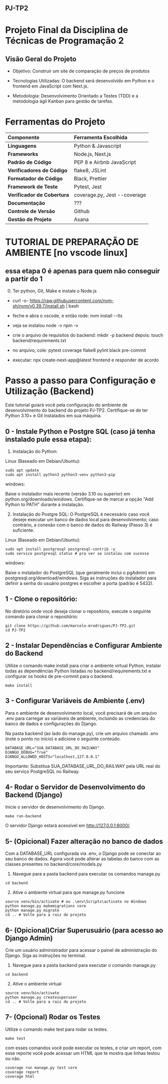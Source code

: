 ## PJ-TP2
# Projeto Final da Disciplina de Técnicas de Programação 2

## Visão Geral do Projeto
- Objetivo: Construir um site de comparação de preços de produtos

- Tecnologias Utilizadas: O backend será desenvolvido em Python e o frontend em JavaScript com Next.js.

- Metodologia: Desenvolvimento Orientado a Testes (TDD)  e a metodologia ágil Kanban para gestão de tarefas.

# Ferramentas do Projeto

| Componente | Ferramenta Escolhida |
| :--- | :--- |
| **Linguagens** | Python & Javascript  |
| **Frameworks** | Node.js, Next.js  |
| **Padrão de Código** | PEP 8 e Airbnb JavaScript  |
| **Verificadores de Código** | flake8, JSLint  |
| **Formatador de Código** | Black, Prettier  |
| **Framework de Teste** | Pytest, Jest  |
| **Verificador de Cobertura** | coverage.py, Jest --coverage  |
| **Documentação** | ???  |
| **Controle de Versão** | Github  |
| **Gestão de Projeto** | Asana  |

# TUTORIAL DE PREPARAÇÃO DE AMBIENTE [no vscode linux]
## essa etapa 0 é apenas para quem não conseguir a partir do 1
0.  Ter python, Git, Make e instale o Node.js
- curl -o- https://raw.githubusercontent.com/nvm-sh/nvm/v0.39.7/install.sh | bash
- feche e abra o vscode, e então rode: nvm install --lts
- veja se instalou node -v npm -v
- crie o arquivo de requisitos do backend: mkdir -p backend depois: touch backend/requirements.txt

- no arquivo, cole: pytest
coverage
flake8
pylint
black
pre-commit

- executar: npx create-next-app@latest frontend e responder de acordo




# Passo a passo para Configuração e Utilização (Backend)
Este tutorial guiará você pela configuração do ambiente de desenvolvimento do backend do projeto PJ-TP2. Certifique-se de ter Python 3.10+ e Git instalados em sua máquina.

##  0 - Instale Python e Postgre SQL (caso já tenha instalado pule essa etapa):

1. Instalação do Python:

Linux (Baseado em Debian/Ubuntu):

```
sudo apt update
sudo apt install python3 python3-venv python3-pip
```
windows:

Baixe o instalador mais recente (versão 3.10 ou superior) em python.org/downloads/windows. Certifique-se de marcar a opção "Add Python to PATH" durante a instalação.

2. Instalação do Postgre SQL:
 O PostgreSQL é necessário caso você deseje executar um banco de dados local para desenvolvimento; caso contrário, a conexão com o banco de dados do Railway (Passo 3) é suficiente.

Linux (Baseado em Debian/Ubuntu):
```
sudo apt install postgresql postgresql-contrib -y
sudo service postgresql status # pra ver se instalou com sucesso
```
windows:

Baixe o instalador do PostgreSQL (que geralmente inclui o pgAdmin) em postgresql.org/download/windows. Siga as instruções do instalador para definir a senha do usuário postgres e escolher a porta (padrão é 5432).

##  1 - Clone o repositório: 
No diretório onde você deseja clonar o repositório, execute o seguinte comando para clonar o repositório:

```
git clone https://github.com/marcelo-mrodrigues/PJ-TP2.git
cd PJ-TP2
```

##  2 - Instalar Dependências e Configurar Ambiente do Backend
Utilize o comando make install para criar o ambiente virtual Python, instalar todas as dependências Python listadas no backend/requirements.txt e configurar os hooks de pre-commit para o backend.

```
make install
```
##  3 - Configurar Variáveis de Ambiente (.env)
Para o ambiente de desenvolvimento local, você precisará de um arquivo .env para carregar as variáveis de ambiente, incluindo as credenciais do banco de dados e configurações do Django.

Na pasta backend (ao lado do manage.py), crie um arquivo chamado .env (note o ponto no início) e adicione o seguinte conteúdo.
```
DATABASE_URL="SUA_DATABASE_URL_DO_RAILWAY"
DJANGO_DEBUG="True"
DJANGO_ALLOWED_HOSTS="localhost,127.0.0.1"
```
Importante: Substitua SUA_DATABASE_URL_DO_RAILWAY pela URL real do seu serviço PostgreSQL no Railway.

##  4- Rodar o Servidor de Desenvolvimento do Backend (Django)
Inicie o servidor de desenvolvimento do Django.
```
make run-backend
```
O servidor Django estará acessível em http://127.0.0.1:8000/.


##  5- (Opicional) Fazer alteração no banco de dados
Com a DATABASE_URL configurada via .env, o Django pode se conectar ao seu banco de dados. Agora você pode alterar as tabelas do banco com as classes presentes no backend/core/models.py

1. Navegue para a pasta backend para executar os comandos manage.py
```
cd backend
```
2. Ative o ambiente virtual para que manage.py funcione
```
source venv/bin/activate # ou .\env\Scripts\activate no Windows
python manage.py makemigrations core
python manage.py migrate
cd .. # Volte para a raiz do projeto
```


##  6- (Opicional)Criar Superusuário (para acesso ao Django Admin)
Crie um usuário administrador para acessar o painel de administração do Django. Siga as instruções no terminal.

1. Navegue para a pasta backend para executar o comando manage.py
```
cd backend
```
2. Ative o ambiente virtual
```
source venv/bin/activate
python manage.py createsuperuser
cd .. # Volte para a raiz do projeto
```

##  7- (Opcional) Rodar os Testes
Utilize o comando make test para rodar os testes.
```
make test
```
com esses comandos você pode executar os testes, e criar um report, com esse reporte você pode acessar um HTML que te mostra que linhas testou ou não.
```
coverage run manage.py test core
coverage report
coverage html
```